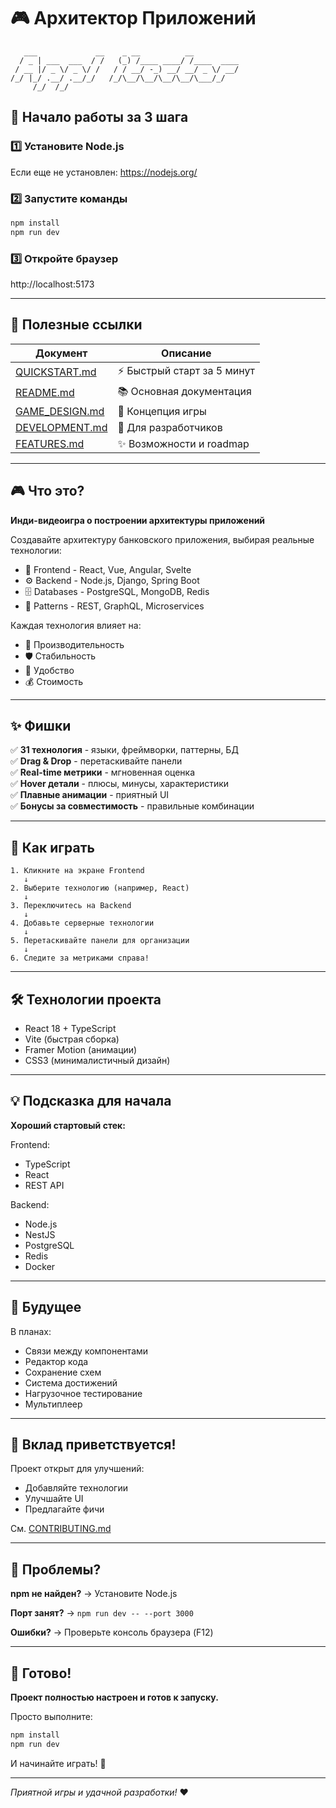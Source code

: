 # 🎮 Архитектор Приложений

```
   ___             __    _ __          __            
  / _ | ___  ___  / /   (_) /____ ____/ /____  ____  
 / __ |/ _ \/ _ \/ /   / / __/ -_) __/ __/ _ \/ __/  
/_/ |_/ .__/ .__/_/   /_/\__/\__/\__/\__/\___/_/     
     /_/  /_/                                         
```

## 🚀 Начало работы за 3 шага

### 1️⃣ Установите Node.js
Если еще не установлен: https://nodejs.org/

### 2️⃣ Запустите команды

```bash
npm install
npm run dev
```

### 3️⃣ Откройте браузер
http://localhost:5173

---

## 📖 Полезные ссылки

| Документ | Описание |
|----------|----------|
| [QUICKSTART.md](QUICKSTART.md) | ⚡ Быстрый старт за 5 минут |
| [README.md](README.md) | 📚 Основная документация |
| [GAME_DESIGN.md](GAME_DESIGN.md) | 🎯 Концепция игры |
| [DEVELOPMENT.md](DEVELOPMENT.md) | 🔧 Для разработчиков |
| [FEATURES.md](FEATURES.md) | ✨ Возможности и roadmap |

---

## 🎮 Что это?

**Инди-видеоигра о построении архитектуры приложений**

Создавайте архитектуру банковского приложения, выбирая реальные технологии:
- 📱 Frontend - React, Vue, Angular, Svelte
- ⚙️ Backend - Node.js, Django, Spring Boot
- 🗄️ Databases - PostgreSQL, MongoDB, Redis
- 📐 Patterns - REST, GraphQL, Microservices

Каждая технология влияет на:
- 🚀 Производительность
- 🛡️ Стабильность
- 🎨 Удобство
- 💰 Стоимость

---

## ✨ Фишки

✅ **31 технология** - языки, фреймворки, паттерны, БД  
✅ **Drag & Drop** - перетаскивайте панели  
✅ **Real-time метрики** - мгновенная оценка  
✅ **Hover детали** - плюсы, минусы, характеристики  
✅ **Плавные анимации** - приятный UI  
✅ **Бонусы за совместимость** - правильные комбинации  

---

## 🎯 Как играть

```
1. Кликните на экране Frontend
   ↓
2. Выберите технологию (например, React)
   ↓
3. Переключитесь на Backend
   ↓
4. Добавьте серверные технологии
   ↓
5. Перетаскивайте панели для организации
   ↓
6. Следите за метриками справа!
```

---

## 🛠️ Технологии проекта

- React 18 + TypeScript
- Vite (быстрая сборка)
- Framer Motion (анимации)
- CSS3 (минималистичный дизайн)

---

## 💡 Подсказка для начала

**Хороший стартовый стек:**

Frontend:
- TypeScript
- React
- REST API

Backend:
- Node.js
- NestJS
- PostgreSQL
- Redis
- Docker

---

## 🔮 Будущее

В планах:
- Связи между компонентами
- Редактор кода
- Сохранение схем
- Система достижений
- Нагрузочное тестирование
- Мультиплеер

---

## 🤝 Вклад приветствуется!

Проект открыт для улучшений:
- Добавляйте технологии
- Улучшайте UI
- Предлагайте фичи

См. [CONTRIBUTING.md](CONTRIBUTING.md)

---

## 📝 Проблемы?

**npm не найден?**
→ Установите Node.js

**Порт занят?**
→ `npm run dev -- --port 3000`

**Ошибки?**
→ Проверьте консоль браузера (F12)

---

## 🎉 Готово!

**Проект полностью настроен и готов к запуску.**

Просто выполните:

```bash
npm install
npm run dev
```

И начинайте играть! 🚀

---

*Приятной игры и удачной разработки!* ❤️

